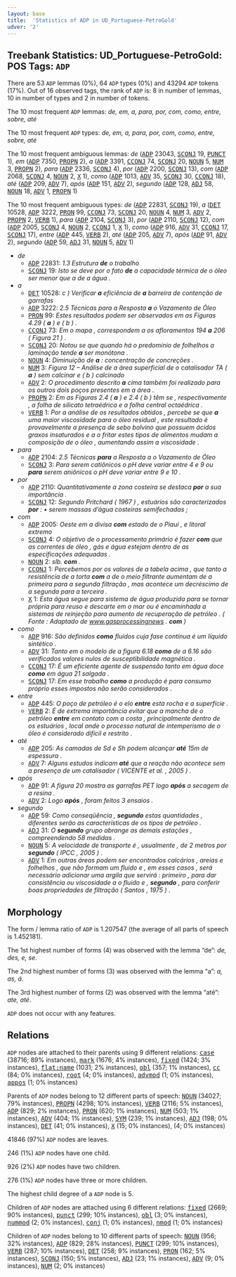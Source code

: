 ```yaml
---
layout: base
title:  'Statistics of ADP in UD_Portuguese-PetroGold'
udver: '2'
---
```


## Treebank Statistics: UD_Portuguese-PetroGold: POS Tags: `ADP`

There are 53 `ADP` lemmas (0%), 64 `ADP` types (0%) and 43294 `ADP` tokens (17%).
Out of 16 observed tags, the rank of `ADP` is: 8 in number of lemmas, 10 in number of types and 2 in number of tokens.

The 10 most frequent `ADP` lemmas: <em>de, em, a, para, por, com, como, entre, sobre, até</em>

The 10 most frequent `ADP` types:  <em>de, em, a, para, por, com, como, entre, sobre, até</em>

The 10 most frequent ambiguous lemmas: <em>de</em> (<tt><a href="pt_petrogold-pos-ADP.html">ADP</a></tt> 23043, <tt><a href="pt_petrogold-pos-SCONJ.html">SCONJ</a></tt> 19, <tt><a href="pt_petrogold-pos-PUNCT.html">PUNCT</a></tt> 1), <em>em</em> (<tt><a href="pt_petrogold-pos-ADP.html">ADP</a></tt> 7350, <tt><a href="pt_petrogold-pos-PROPN.html">PROPN</a></tt> 2), <em>a</em> (<tt><a href="pt_petrogold-pos-ADP.html">ADP</a></tt> 3391, <tt><a href="pt_petrogold-pos-CCONJ.html">CCONJ</a></tt> 74, <tt><a href="pt_petrogold-pos-SCONJ.html">SCONJ</a></tt> 20, <tt><a href="pt_petrogold-pos-NOUN.html">NOUN</a></tt> 5, <tt><a href="pt_petrogold-pos-NUM.html">NUM</a></tt> 3, <tt><a href="pt_petrogold-pos-PROPN.html">PROPN</a></tt> 2), <em>para</em> (<tt><a href="pt_petrogold-pos-ADP.html">ADP</a></tt> 2336, <tt><a href="pt_petrogold-pos-SCONJ.html">SCONJ</a></tt> 4), <em>por</em> (<tt><a href="pt_petrogold-pos-ADP.html">ADP</a></tt> 2200, <tt><a href="pt_petrogold-pos-SCONJ.html">SCONJ</a></tt> 13), <em>com</em> (<tt><a href="pt_petrogold-pos-ADP.html">ADP</a></tt> 2068, <tt><a href="pt_petrogold-pos-SCONJ.html">SCONJ</a></tt> 4, <tt><a href="pt_petrogold-pos-NOUN.html">NOUN</a></tt> 2, <tt><a href="pt_petrogold-pos-X.html">X</a></tt> 1), <em>como</em> (<tt><a href="pt_petrogold-pos-ADP.html">ADP</a></tt> 1013, <tt><a href="pt_petrogold-pos-ADV.html">ADV</a></tt> 35, <tt><a href="pt_petrogold-pos-SCONJ.html">SCONJ</a></tt> 30, <tt><a href="pt_petrogold-pos-CCONJ.html">CCONJ</a></tt> 18), <em>até</em> (<tt><a href="pt_petrogold-pos-ADP.html">ADP</a></tt> 209, <tt><a href="pt_petrogold-pos-ADV.html">ADV</a></tt> 7), <em>após</em> (<tt><a href="pt_petrogold-pos-ADP.html">ADP</a></tt> 151, <tt><a href="pt_petrogold-pos-ADV.html">ADV</a></tt> 2), <em>segundo</em> (<tt><a href="pt_petrogold-pos-ADP.html">ADP</a></tt> 128, <tt><a href="pt_petrogold-pos-ADJ.html">ADJ</a></tt> 58, <tt><a href="pt_petrogold-pos-NOUN.html">NOUN</a></tt> 18, <tt><a href="pt_petrogold-pos-ADV.html">ADV</a></tt> 1, <tt><a href="pt_petrogold-pos-PROPN.html">PROPN</a></tt> 1)

The 10 most frequent ambiguous types:  <em>de</em> (<tt><a href="pt_petrogold-pos-ADP.html">ADP</a></tt> 22831, <tt><a href="pt_petrogold-pos-SCONJ.html">SCONJ</a></tt> 19), <em>a</em> (<tt><a href="pt_petrogold-pos-DET.html">DET</a></tt> 10528, <tt><a href="pt_petrogold-pos-ADP.html">ADP</a></tt> 3222, <tt><a href="pt_petrogold-pos-PRON.html">PRON</a></tt> 99, <tt><a href="pt_petrogold-pos-CCONJ.html">CCONJ</a></tt> 73, <tt><a href="pt_petrogold-pos-SCONJ.html">SCONJ</a></tt> 20, <tt><a href="pt_petrogold-pos-NOUN.html">NOUN</a></tt> 4, <tt><a href="pt_petrogold-pos-NUM.html">NUM</a></tt> 3, <tt><a href="pt_petrogold-pos-ADV.html">ADV</a></tt> 2, <tt><a href="pt_petrogold-pos-PROPN.html">PROPN</a></tt> 2, <tt><a href="pt_petrogold-pos-VERB.html">VERB</a></tt> 1), <em>para</em> (<tt><a href="pt_petrogold-pos-ADP.html">ADP</a></tt> 2104, <tt><a href="pt_petrogold-pos-SCONJ.html">SCONJ</a></tt> 3), <em>por</em> (<tt><a href="pt_petrogold-pos-ADP.html">ADP</a></tt> 2110, <tt><a href="pt_petrogold-pos-SCONJ.html">SCONJ</a></tt> 12), <em>com</em> (<tt><a href="pt_petrogold-pos-ADP.html">ADP</a></tt> 2005, <tt><a href="pt_petrogold-pos-SCONJ.html">SCONJ</a></tt> 4, <tt><a href="pt_petrogold-pos-NOUN.html">NOUN</a></tt> 2, <tt><a href="pt_petrogold-pos-CCONJ.html">CCONJ</a></tt> 1, <tt><a href="pt_petrogold-pos-X.html">X</a></tt> 1), <em>como</em> (<tt><a href="pt_petrogold-pos-ADP.html">ADP</a></tt> 916, <tt><a href="pt_petrogold-pos-ADV.html">ADV</a></tt> 31, <tt><a href="pt_petrogold-pos-CCONJ.html">CCONJ</a></tt> 17, <tt><a href="pt_petrogold-pos-SCONJ.html">SCONJ</a></tt> 17), <em>entre</em> (<tt><a href="pt_petrogold-pos-ADP.html">ADP</a></tt> 445, <tt><a href="pt_petrogold-pos-VERB.html">VERB</a></tt> 2), <em>até</em> (<tt><a href="pt_petrogold-pos-ADP.html">ADP</a></tt> 205, <tt><a href="pt_petrogold-pos-ADV.html">ADV</a></tt> 7), <em>após</em> (<tt><a href="pt_petrogold-pos-ADP.html">ADP</a></tt> 91, <tt><a href="pt_petrogold-pos-ADV.html">ADV</a></tt> 2), <em>segundo</em> (<tt><a href="pt_petrogold-pos-ADP.html">ADP</a></tt> 59, <tt><a href="pt_petrogold-pos-ADJ.html">ADJ</a></tt> 31, <tt><a href="pt_petrogold-pos-NOUN.html">NOUN</a></tt> 5, <tt><a href="pt_petrogold-pos-ADV.html">ADV</a></tt> 1)


* <em>de</em>
  * <tt><a href="pt_petrogold-pos-ADP.html">ADP</a></tt> 22831: <em>1.3 Estrutura <b>de</b> o trabalho</em>
  * <tt><a href="pt_petrogold-pos-SCONJ.html">SCONJ</a></tt> 19: <em>Isto se deve por o fato <b>de</b> a capacidade térmica de o óleo ser menor que a de a água .</em>
* <em>a</em>
  * <tt><a href="pt_petrogold-pos-DET.html">DET</a></tt> 10528: <em>c ) Verificar <b>a</b> eficiência de <b>a</b> barreira de contenção de garrafas</em>
  * <tt><a href="pt_petrogold-pos-ADP.html">ADP</a></tt> 3222: <em>2.5 Técnicas para a Resposta <b>a</b> o Vazamento de Óleo</em>
  * <tt><a href="pt_petrogold-pos-PRON.html">PRON</a></tt> 99: <em>Estes resultados podem ser observados em as Figuras 4.29 ( <b>a</b> ) e ( b ) .</em>
  * <tt><a href="pt_petrogold-pos-CCONJ.html">CCONJ</a></tt> 73: <em>Em o mapa , correspondem a os afloramentos 194 <b>a</b> 206 ( Figura 21 ) .</em>
  * <tt><a href="pt_petrogold-pos-SCONJ.html">SCONJ</a></tt> 20: <em>Notou se que quando há o predomínio de folhelhos a laminação tende <b>a</b> ser monótona .</em>
  * <tt><a href="pt_petrogold-pos-NOUN.html">NOUN</a></tt> 4: <em>Diminuição de <b>a</b> : concentração de concreções .</em>
  * <tt><a href="pt_petrogold-pos-NUM.html">NUM</a></tt> 3: <em>Figura 12 – Análise de a área superficial de o catalisador TA ( <b>a</b> ) sem calcinar e ( b ) calcinado</em>
  * <tt><a href="pt_petrogold-pos-ADV.html">ADV</a></tt> 2: <em>O procedimento descrito <b>a</b> cima também foi realizado para os outros dois poços presentes em a área .</em>
  * <tt><a href="pt_petrogold-pos-PROPN.html">PROPN</a></tt> 2: <em>Em as Figuras 2.4 ( <b>a</b> ) e 2.4 ( b ) têm se , respectivamente , a folha de silicato tetraédrica e a folha central octaédrica .</em>
  * <tt><a href="pt_petrogold-pos-VERB.html">VERB</a></tt> 1: <em>Por a análise de os resultados obtidos , percebe se que <b>a</b> uma maior viscosidade para o óleo residual , este resultado é provavelmente a presença de sebo bolvino que possuem ácidos graxos insaturados e a o fritar estes tipos de alimentos mudam a composição de o óleo , aumentando assim a viscosidade .</em>
* <em>para</em>
  * <tt><a href="pt_petrogold-pos-ADP.html">ADP</a></tt> 2104: <em>2.5 Técnicas <b>para</b> a Resposta a o Vazamento de Óleo</em>
  * <tt><a href="pt_petrogold-pos-SCONJ.html">SCONJ</a></tt> 3: <em>Para serem catiônicos o pH deve variar entre 4 e 9 ou <b>para</b> serem aniônicos o pH deve variar entre 9 e 10 .</em>
* <em>por</em>
  * <tt><a href="pt_petrogold-pos-ADP.html">ADP</a></tt> 2110: <em>Quantitativamente a zona costeira se destaca <b>por</b> a sua importância .</em>
  * <tt><a href="pt_petrogold-pos-SCONJ.html">SCONJ</a></tt> 12: <em>Segundo Pritchard ( 1967 ) , estuários são caracterizados <b>por</b> : • serem massas d’água costeiras semifechadas ;</em>
* <em>com</em>
  * <tt><a href="pt_petrogold-pos-ADP.html">ADP</a></tt> 2005: <em>Oeste em a divisa <b>com</b> estado de o Piauí , e litoral extremo</em>
  * <tt><a href="pt_petrogold-pos-SCONJ.html">SCONJ</a></tt> 4: <em>O objetivo de o processamento primário é fazer <b>com</b> que as correntes de óleo , gás e água estejam dentro de as especificações adequadas .</em>
  * <tt><a href="pt_petrogold-pos-NOUN.html">NOUN</a></tt> 2: <em>slb. <b>com</b> .</em>
  * <tt><a href="pt_petrogold-pos-CCONJ.html">CCONJ</a></tt> 1: <em>Percebemos por os valores de a tabela acima , que tanto a resistência de a torta <b>com</b> a de o meio filtrante aumentam de a primeira para a segunda filtração , mas acontece um decréscimo de a segunda para a terceira .</em>
  * <tt><a href="pt_petrogold-pos-X.html">X</a></tt> 1: <em>Esta água segue para sistema de água produzida para se tornar própria para reuso e descarte em o mar ou é encaminhada a sistemas de reinjeção para aumento de recuperação de petróleo . ( Fonte : Adaptado de www.gasprocessingnews . <b>com</b> )</em>
* <em>como</em>
  * <tt><a href="pt_petrogold-pos-ADP.html">ADP</a></tt> 916: <em>São definidos <b>como</b> fluidos cuja fase contínua é um líquido sintético .</em>
  * <tt><a href="pt_petrogold-pos-ADV.html">ADV</a></tt> 31: <em>Tanto em o modelo de a figura 6.18 <b>como</b> de a 6.16 são verificados valores nulos de susceptibilidade magnética .</em>
  * <tt><a href="pt_petrogold-pos-CCONJ.html">CCONJ</a></tt> 17: <em>É um eficiente agente de suspensão tanto em água doce <b>como</b> em água 21 salgada .</em>
  * <tt><a href="pt_petrogold-pos-SCONJ.html">SCONJ</a></tt> 17: <em>Em esse trabalho <b>como</b> a produção é para consumo próprio esses impostos não serão considerados .</em>
* <em>entre</em>
  * <tt><a href="pt_petrogold-pos-ADP.html">ADP</a></tt> 445: <em>O poço de petróleo é o elo <b>entre</b> esta rocha e a superfície .</em>
  * <tt><a href="pt_petrogold-pos-VERB.html">VERB</a></tt> 2: <em>É de extrema importância evitar que a mancha de o petróleo <b>entre</b> em contato com a costa , principalmente dentro de os estuários , local onde o processo natural de intemperismo de o óleo é considerado difícil e restrito .</em>
* <em>até</em>
  * <tt><a href="pt_petrogold-pos-ADP.html">ADP</a></tt> 205: <em>As camadas de Sd e Sh podem alcançar <b>até</b> 15m de espessura .</em>
  * <tt><a href="pt_petrogold-pos-ADV.html">ADV</a></tt> 7: <em>Alguns estudos indicam <b>até</b> que a reação não acontece sem a presença de um catalisador ( VICENTE et al. , 2005 ) .</em>
* <em>após</em>
  * <tt><a href="pt_petrogold-pos-ADP.html">ADP</a></tt> 91: <em>A figura 20 mostra as garrafas PET logo <b>após</b> a secagem de a resina .</em>
  * <tt><a href="pt_petrogold-pos-ADV.html">ADV</a></tt> 2: <em>Logo <b>após</b> , foram feitos 3 ensaios .</em>
* <em>segundo</em>
  * <tt><a href="pt_petrogold-pos-ADP.html">ADP</a></tt> 59: <em>Como conseqüência , <b>segundo</b> estas quantidades , diferentes serão as características de os tipos de petróleo .</em>
  * <tt><a href="pt_petrogold-pos-ADJ.html">ADJ</a></tt> 31: <em>O <b>segundo</b> grupo abrange as demais estações , compreendendo 58 medidas .</em>
  * <tt><a href="pt_petrogold-pos-NOUN.html">NOUN</a></tt> 5: <em>A velocidade de transporte é , usualmente , de 2 metros por <b>segundo</b> ( IPCC , 2005 ) .</em>
  * <tt><a href="pt_petrogold-pos-ADV.html">ADV</a></tt> 1: <em>Em outras áreas podem ser encontrados calcários , areias e folhelhos , que não formam um fluido e , em esses casos , será necessário adicionar uma argila que servirá : primeiro , para dar consistência ou viscosidade a o fluido e , <b>segundo</b> , para conferir boas propriedades de filtração ( Santos , 1975 ) .</em>

## Morphology

The form / lemma ratio of `ADP` is 1.207547 (the average of all parts of speech is 1.452181).

The 1st highest number of forms (4) was observed with the lemma “de”: <em>de, des, e, se</em>.

The 2nd highest number of forms (3) was observed with the lemma “a”: <em>a, as, á</em>.

The 3rd highest number of forms (2) was observed with the lemma “até”: <em>ate, até</em>.

`ADP` does not occur with any features.


## Relations

`ADP` nodes are attached to their parents using 9 different relations: <tt><a href="pt_petrogold-dep-case.html">case</a></tt> (38716; 89% instances), <tt><a href="pt_petrogold-dep-mark.html">mark</a></tt> (1676; 4% instances), <tt><a href="pt_petrogold-dep-fixed.html">fixed</a></tt> (1424; 3% instances), <tt><a href="pt_petrogold-dep-flat-name.html">flat:name</a></tt> (1031; 2% instances), <tt><a href="pt_petrogold-dep-obl.html">obl</a></tt> (357; 1% instances), <tt><a href="pt_petrogold-dep-cc.html">cc</a></tt> (84; 0% instances), <tt><a href="pt_petrogold-dep-root.html">root</a></tt> (4; 0% instances), <tt><a href="pt_petrogold-dep-advmod.html">advmod</a></tt> (1; 0% instances), <tt><a href="pt_petrogold-dep-appos.html">appos</a></tt> (1; 0% instances)

Parents of `ADP` nodes belong to 12 different parts of speech: <tt><a href="pt_petrogold-pos-NOUN.html">NOUN</a></tt> (34027; 79% instances), <tt><a href="pt_petrogold-pos-PROPN.html">PROPN</a></tt> (4298; 10% instances), <tt><a href="pt_petrogold-pos-VERB.html">VERB</a></tt> (2116; 5% instances), <tt><a href="pt_petrogold-pos-ADP.html">ADP</a></tt> (829; 2% instances), <tt><a href="pt_petrogold-pos-PRON.html">PRON</a></tt> (620; 1% instances), <tt><a href="pt_petrogold-pos-NUM.html">NUM</a></tt> (503; 1% instances), <tt><a href="pt_petrogold-pos-ADV.html">ADV</a></tt> (404; 1% instances), <tt><a href="pt_petrogold-pos-SYM.html">SYM</a></tt> (239; 1% instances), <tt><a href="pt_petrogold-pos-ADJ.html">ADJ</a></tt> (198; 0% instances), <tt><a href="pt_petrogold-pos-DET.html">DET</a></tt> (41; 0% instances), <tt><a href="pt_petrogold-pos-X.html">X</a></tt> (15; 0% instances),  (4; 0% instances)

41846 (97%) `ADP` nodes are leaves.

246 (1%) `ADP` nodes have one child.

926 (2%) `ADP` nodes have two children.

276 (1%) `ADP` nodes have three or more children.

The highest child degree of a `ADP` node is 5.

Children of `ADP` nodes are attached using 6 different relations: <tt><a href="pt_petrogold-dep-fixed.html">fixed</a></tt> (2669; 90% instances), <tt><a href="pt_petrogold-dep-punct.html">punct</a></tt> (299; 10% instances), <tt><a href="pt_petrogold-dep-obl.html">obl</a></tt> (3; 0% instances), <tt><a href="pt_petrogold-dep-nummod.html">nummod</a></tt> (2; 0% instances), <tt><a href="pt_petrogold-dep-conj.html">conj</a></tt> (1; 0% instances), <tt><a href="pt_petrogold-dep-nmod.html">nmod</a></tt> (1; 0% instances)

Children of `ADP` nodes belong to 10 different parts of speech: <tt><a href="pt_petrogold-pos-NOUN.html">NOUN</a></tt> (956; 32% instances), <tt><a href="pt_petrogold-pos-ADP.html">ADP</a></tt> (829; 28% instances), <tt><a href="pt_petrogold-pos-PUNCT.html">PUNCT</a></tt> (299; 10% instances), <tt><a href="pt_petrogold-pos-VERB.html">VERB</a></tt> (287; 10% instances), <tt><a href="pt_petrogold-pos-DET.html">DET</a></tt> (258; 9% instances), <tt><a href="pt_petrogold-pos-PRON.html">PRON</a></tt> (162; 5% instances), <tt><a href="pt_petrogold-pos-SCONJ.html">SCONJ</a></tt> (150; 5% instances), <tt><a href="pt_petrogold-pos-ADJ.html">ADJ</a></tt> (23; 1% instances), <tt><a href="pt_petrogold-pos-ADV.html">ADV</a></tt> (9; 0% instances), <tt><a href="pt_petrogold-pos-NUM.html">NUM</a></tt> (2; 0% instances)

